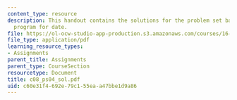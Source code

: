 ```yaml
---
content_type: resource
description: This handout contains the solutions for the problem set based on Ada95
  program for date.
file: https://ol-ocw-studio-app-production.s3.amazonaws.com/courses/16-01-unified-engineering-i-ii-iii-iv-fall-2005-spring-2006/c60e31f4692e79c155eaa47bbe1d9a86_c08_ps04_sol.pdf
file_type: application/pdf
learning_resource_types:
- Assignments
parent_title: Assignments
parent_type: CourseSection
resourcetype: Document
title: c08_ps04_sol.pdf
uid: c60e31f4-692e-79c1-55ea-a47bbe1d9a86
---
```

